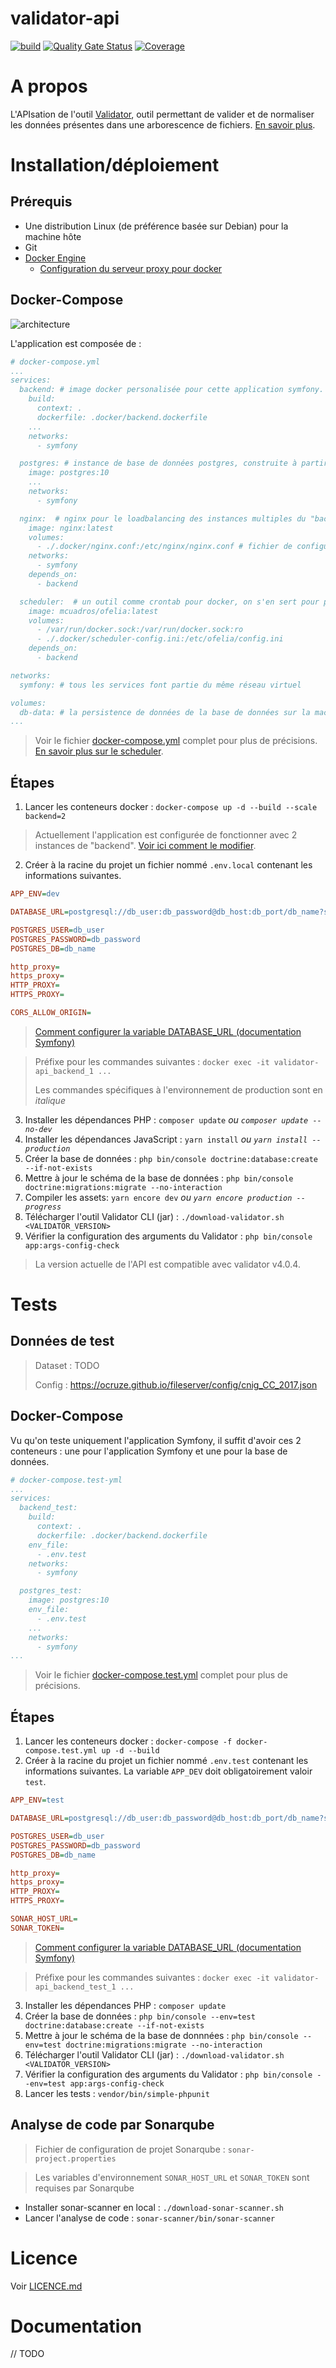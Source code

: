 # validator-api

[![build](https://circleci.com/gh/IGNF/validator-api.svg?style=svg&circle-token=43352b8853c282961dfa380d8791eacae749a656)](https://circleci.com/gh/IGNF/validator-api)
[![Quality Gate Status](https://sonarqube.ign.fr/api/project_badges/measure?project=collaboratif_validator_api&metric=alert_status)](https://sonarqube.ign.fr/dashboard?id=collaboratif_validator_api)
[![Coverage](https://sonarqube.ign.fr/api/project_badges/measure?project=collaboratif_validator_api&metric=coverage)](https://sonarqube.ign.fr/dashboard?id=collaboratif_validator_api)

# A propos

L'APIsation de l'outil [Validator](https://github.com/IGNF/validator), outil permettant de valider et de normaliser les données présentes dans une arborescence de fichiers. [En savoir plus](https://github.com/IGNF/validator).

# Installation/déploiement

## Prérequis

- Une distribution Linux (de préférence basée sur Debian) pour la machine hôte
- Git
- [Docker Engine](https://docs.docker.com/engine/install/)
  - [Configuration du serveur proxy pour docker](https://docs.docker.com/network/proxy/)

## Docker-Compose

<img src="docs/development/images/architecture.jpg" alt="architecture"/>

L'application est composée de :

```yml
# docker-compose.yml
...
services:
  backend: # image docker personalisée pour cette application symfony. Voir le dockerfile pour plus d'informations
    build:
      context: .
      dockerfile: .docker/backend.dockerfile
    ...
    networks:
      - symfony

  postgres: # instance de base de données postgres, construite à partir de l'image docker officielle
    image: postgres:10
    ...
    networks:
      - symfony

  nginx:  # nginx pour le loadbalancing des instances multiples du "backend", construit à partir de l'image docker officielle
    image: nginx:latest
    volumes:
      - ./.docker/nginx.conf:/etc/nginx/nginx.conf # fichier de configuration de nginx
    networks:
      - symfony
    depends_on:
      - backend

  scheduler:  # un outil comme crontab pour docker, on s'en sert pour programmer des tâches dans des conteneurs docker, construit à partir de l'image docker officielle
    image: mcuadros/ofelia:latest
    volumes:
      - /var/run/docker.sock:/var/run/docker.sock:ro
      - ./.docker/scheduler-config.ini:/etc/ofelia/config.ini
    depends_on:
      - backend

networks:
  symfony: # tous les services font partie du même réseau virtuel

volumes:
  db-data: # la persistence de données de la base de données sur la machine hôte, ça permet d'éviter la perte de données même après la suppression du conteneur
...
```

> Voir le fichier [docker-compose.yml](docker-compose.yml) complet pour plus de précisions.  
> [En savoir plus sur le scheduler](https://github.com/mcuadros/ofelia).

## Étapes

1. Lancer les conteneurs docker : `docker-compose up -d --build --scale backend=2`

> Actuellement l'application est configurée de fonctionner avec 2 instances de "backend". [Voir ici comment le modifier](docs/development/configuration_custom.md).

2. Créer à la racine du projet un fichier nommé `.env.local` contenant les informations suivantes.

```ini
APP_ENV=dev

DATABASE_URL=postgresql://db_user:db_password@db_host:db_port/db_name?serverVersion=10&charset=utf8

POSTGRES_USER=db_user
POSTGRES_PASSWORD=db_password
POSTGRES_DB=db_name

http_proxy=
https_proxy=
HTTP_PROXY=
HTTPS_PROXY=

CORS_ALLOW_ORIGIN=
```

> [Comment configurer la variable DATABASE_URL (documentation Symfony)](https://symfony.com/doc/4.4/doctrine.html#configuring-the-database)

> Préfixe pour les commandes suivantes : `docker exec -it validator-api_backend_1 ...`
>
> Les commandes spécifiques à l'environnement de production sont en _italique_

3. Installer les dépendances PHP : `composer update` _ou `composer update --no-dev`_
4. Installer les dépendances JavaScript : `yarn install` _ou `yarn install --production`_
5. Créer la base de données : `php bin/console doctrine:database:create --if-not-exists`
6. Mettre à jour le schéma de la base de données : `php bin/console doctrine:migrations:migrate --no-interaction`
7. Compiler les assets: `yarn encore dev` _ou `yarn encore production --progress`_
8. Télécharger l'outil Validator CLI (jar) : `./download-validator.sh <VALIDATOR_VERSION>`
9. Vérifier la configuration des arguments du Validator : `php bin/console app:args-config-check`

> La version actuelle de l'API est compatible avec validator v4.0.4.

# Tests

## Données de test

> Dataset : TODO
>
> Config : https://ocruze.github.io/fileserver/config/cnig_CC_2017.json

## Docker-Compose

Vu qu'on teste uniquement l'application Symfony, il suffit d'avoir ces 2 conteneurs : une pour l'application Symfony et une pour la base de données.

```yml
# docker-compose.test-yml
...
services:
  backend_test:
    build:
      context: .
      dockerfile: .docker/backend.dockerfile
    env_file:
      - .env.test
    networks:
      - symfony

  postgres_test:
    image: postgres:10
    env_file:
      - .env.test
    ...
    networks:
      - symfony
...
```

> Voir le fichier [docker-compose.test.yml](docker-compose.test.yml) complet pour plus de précisions.

## Étapes

1. Lancer les conteneurs docker : `docker-compose -f docker-compose.test.yml up -d --build`
2. Créer à la racine du projet un fichier nommé `.env.test` contenant les informations suivantes. La variable `APP_DEV` doit obligatoirement valoir `test`.

```ini
APP_ENV=test

DATABASE_URL=postgresql://db_user:db_password@db_host:db_port/db_name?serverVersion=10&charset=utf8

POSTGRES_USER=db_user
POSTGRES_PASSWORD=db_password
POSTGRES_DB=db_name

http_proxy=
https_proxy=
HTTP_PROXY=
HTTPS_PROXY=

SONAR_HOST_URL=
SONAR_TOKEN=
```

> [Comment configurer la variable DATABASE_URL (documentation Symfony)](https://symfony.com/doc/4.4/doctrine.html#configuring-the-database)

> Préfixe pour les commandes suivantes : `docker exec -it validator-api_backend_test_1 ...`

3. Installer les dépendances PHP : `composer update`
4. Créer la base de données : `php bin/console --env=test doctrine:database:create --if-not-exists`
5. Mettre à jour le schéma de la base de donnnées : `php bin/console --env=test doctrine:migrations:migrate --no-interaction`
6. Télécharger l'outil Validator CLI (jar) : `./download-validator.sh <VALIDATOR_VERSION>`
7. Vérifier la configuration des arguments du Validator : `php bin/console --env=test app:args-config-check`
8. Lancer les tests : `vendor/bin/simple-phpunit`

## Analyse de code par Sonarqube

> Fichier de configuration de projet Sonarqube : `sonar-project.properties`

> Les variables d'environnement `SONAR_HOST_URL` et `SONAR_TOKEN` sont requises par Sonarqube

- Installer sonar-scanner en local : `./download-sonar-scanner.sh`
- Lancer l'analyse de code : `sonar-scanner/bin/sonar-scanner`

# Licence

Voir [LICENCE.md](LICENCE.md)

# Documentation

// TODO
